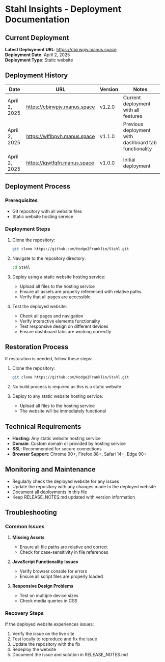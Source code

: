# Stahl Insights - Deployment Documentation

## Current Deployment

**Latest Deployment URL**: https://cbirwpjv.manus.space  
**Deployment Date**: April 2, 2025  
**Deployment Type**: Static website  

## Deployment History

| Date | URL | Version | Notes |
|------|-----|---------|-------|
| April 2, 2025 | https://cbirwpjv.manus.space | v1.2.0 | Current deployment with all features |
| April 2, 2025 | https://wlflbpvh.manus.space | v1.1.0 | Previous deployment with dashboard tab functionality |
| April 2, 2025 | https://iqwtfqfn.manus.space | v1.0.0 | Initial deployment |

## Deployment Process

### Prerequisites
- Git repository with all website files
- Static website hosting service

### Deployment Steps
1. Clone the repository:
   ```bash
   git clone https://github.com/Hodge2Franklin/Stahl.git
   ```

2. Navigate to the repository directory:
   ```bash
   cd Stahl
   ```

3. Deploy using a static website hosting service:
   - Upload all files to the hosting service
   - Ensure all assets are properly referenced with relative paths
   - Verify that all pages are accessible

4. Test the deployed website:
   - Check all pages and navigation
   - Verify interactive elements functionality
   - Test responsive design on different devices
   - Ensure dashboard tabs are working correctly

## Restoration Process

If restoration is needed, follow these steps:

1. Clone the repository:
   ```bash
   git clone https://github.com/Hodge2Franklin/Stahl.git
   ```

2. No build process is required as this is a static website

3. Deploy to any static website hosting service:
   - Upload all files to the hosting service
   - The website will be immediately functional

## Technical Requirements

- **Hosting**: Any static website hosting service
- **Domain**: Custom domain or provided by hosting service
- **SSL**: Recommended for secure connections
- **Browser Support**: Chrome 90+, Firefox 88+, Safari 14+, Edge 90+

## Monitoring and Maintenance

- Regularly check the deployed website for any issues
- Update the repository with any changes made to the deployed website
- Document all deployments in this file
- Keep RELEASE_NOTES.md updated with version information

## Troubleshooting

### Common Issues

1. **Missing Assets**
   - Ensure all file paths are relative and correct
   - Check for case-sensitivity in file references

2. **JavaScript Functionality Issues**
   - Verify browser console for errors
   - Ensure all script files are properly loaded

3. **Responsive Design Problems**
   - Test on multiple device sizes
   - Check media queries in CSS

### Recovery Steps

If the deployed website experiences issues:

1. Verify the issue on the live site
2. Test locally to reproduce and fix the issue
3. Update the repository with the fix
4. Redeploy the website
5. Document the issue and solution in RELEASE_NOTES.md
